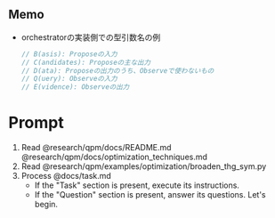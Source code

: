 ## Memo
* orchestratorの実装側での型引数名の例
    ```go
    // B(asis): Proposeの入力
    // C(andidates): Proposeの主な出力
    // D(ata): Proposeの出力のうち、Observeで使わないもの
    // Q(uery): Observeの入力
    // E(vidence): Observeの出力
    ```

# Prompt
1. Read @research/qpm/docs/README.md @research/qpm/docs/optimization_techniques.md
2. Read @research/qpm/examples/optimization/broaden_thg_sym.py
3. Process @docs/task.md
   - If the "Task" section is present, execute its instructions.
   - If the "Question" section is present, answer its questions.
Let's begin.
